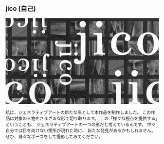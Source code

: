 ## jico (自己)

![kv](asset/jico-kv.png)

私は、ジェネラティブアートの新たな形として本作品を制作しました。
この作品は対象の人物をさまざまな形で切り取ります。
この「様々な視点を提供する」ということも、
ジェネラティブアートの一つの形だと考えているんです。
中々自分では目を向けない箇所が現れた時に、
新たな発見があるかもしれません。
ぜひ、様々なポーズをして撮影してみてください。